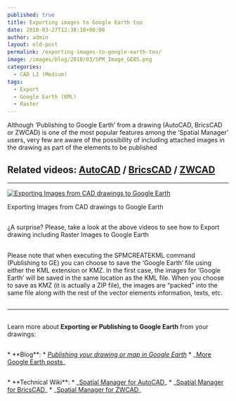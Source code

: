 ```yaml
---
published: true
title: Exporting images to Google Earth too
date: 2018-03-27T12:38:18+00:00
author: admin
layout: old-post
permalink: /exporting-images-to-google-earth-too/
image: /images/blog/2018/03/SPM_Image_GE85.png
categories:
  - CAD L2 (Medium)
tags:
  - Export
  - Google Earth (KML)
  - Raster
---
```

<p>
  Although &#8216;Publishing to Google Earth&#8217; from a drawing (AutoCAD, BricsCAD or ZWCAD) is one of the most popular features among the &#8216;Spatial Manager&#8217; users, very few are aware of the possibility of including attached images in the drawing as part of the elements to be published
</p>

<p>
  <!--more-->
</p>

<h2>
  Related videos: <span><a href="https://youtu.be/Tq88qXkIhZk?rel=0" target="_blank" rel="nofollow"><span>AutoCAD</span></a> </span>/ <span><a href="https://youtu.be/PJPCsTODC3A?rel=0" target="_blank" rel="nofollow"><span>BricsCAD</span></a> </span>/ <span><a href="https://youtu.be/GUrf1TUUSbQ?rel=0" target="_blank" rel="nofollow"><span>ZWCAD</span></a></span>
</h2>

* * *

<div>
  <a href="/images/blog/2018/03/SPM_Exporting_Images_GE.png" target="_blank" rel="nofollow"><img src="/images/blog/2018/03/SPM_Exporting_Images_GE-1024x576.png" alt="Exporting Images from CAD drawings to Google Earth" width="625" height="352" srcset="/images/blog/2018/03/SPM_Exporting_Images_GE-1024x576.png 1024w, /images/blog/2018/03/SPM_Exporting_Images_GE-300x169.png 300w, /images/blog/2018/03/SPM_Exporting_Images_GE-768x432.png 768w, /images/blog/2018/03/SPM_Exporting_Images_GE-624x351.png 624w, /images/blog/2018/03/SPM_Exporting_Images_GE.png 1280w" sizes="(max-width: 625px) 100vw, 625px" /></a>
  
  <p>
    Exporting Images from CAD drawings to Google Earth
  </p>
</div>

<h2>
</h2>

<p>
  ¿A surprise? Please, take a look at the above videos to see how to Export drawing including Raster Images to Google Earth
</p>

<h2>
</h2>

<p>
  Please note that when executing the SPMCREATEKML command (Publishing to GE) you can choose to save the &#8216;Google Earth&#8217; file using either the KML extension or KMZ. In the first case, the images for &#8216;Google Earth&#8217; will be saved in the same location as the KML file. When you choose to save as KMZ (it is actually a ZIP file), the images are &#8220;packed&#8221; into the same file along with the rest of the vector elements information, texts, etc.
</p>

<h2>
</h2>

* * *

<h2>
</h2>

<p>
  Learn more about <strong>Exporting or Publishing to Google Earth</strong> from your drawings:
</p>

<h2></h2>
  * **Blog**: 
      * <a href="/publishing-your-drawing-or-map-in-google-earth-one-click/" target="_blank" rel="nofollow"><span><em><span>Publishing your drawing or map in Google Earth</span></em></span></a>
      * _<span><span><a href="/tag/kml/" target="_blank" rel="nofollow">More Google Earth posts</a></span></span>_

<h2></h2>
  * **Technical Wiki**: 
      * _<span><a href="http://wiki.spatialmanager.com/index.php/Spatial_Manager%E2%84%A2_for_AutoCAD_-_FAQs:_Export_(%22Professional%22_edition_only)#Can_I_quickly_Export_the_current_drawing_status_.28Publish.29_to_Google_Earth_.28.22Standard.22_and_.22Professional.22_editions.29" target="_blank" rel="nofollow">Spatial Manager for AutoCAD</a></span>_
      * _<span><a href="http://wiki.spatialmanager.com/index.php/Spatial_Manager%E2%84%A2_for_BricsCAD_-_FAQs:_Export_(%22Professional%22_edition_only)#Can_I_quickly_Export_the_current_drawing_status_.28Publish.29_to_Google_Earth_.28.22Standard.22_and_.22Professional.22_editions.29" target="_blank" rel="nofollow">Spatial Manager for BricsCAD</a></span>_
      * _<span><a href="http://wiki.spatialmanager.com/index.php/Spatial_Manager%E2%84%A2_for_ZWCAD_-_FAQs:_Export_(%22Professional%22_edition_only)#Can_I_quickly_Export_the_current_drawing_status_.28Publish.29_to_Google_Earth_.28.22Standard.22_and_.22Professional.22_editions.29" target="_blank" rel="nofollow">Spatial Manager for ZWCAD</a></span>_<span><br /> </span>